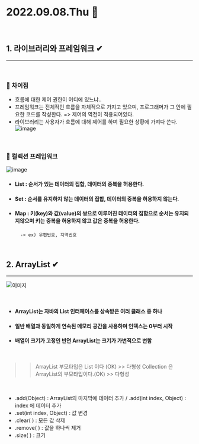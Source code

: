 # 2022.09.08.Thu 📅
<br>

## 1. 라이브러리와 프레임워크 ✔
-----------------------------
<br>

### 🔔 차이점
- 흐름에 대한 제어 권한이 어디에 있느냐..  
- 프레임워크는 전체적인 흐름을 자체적으로 가지고 있으며, 프로그래머가 그 안에 필요한 코드를 작성한다. => 제어의 역전이 적용되어있다.  
- 라이브러리는 사용자가 흐름에 대해 제어를 하며 필요한 상황에 가져다 쓴다.  
![image](https://images.velog.io/images/tjdud0123/post/cf64f995-0315-442a-928e-0c3a2a68d64b/framework-vs-library.png)
<br>

### 🔔 컬렉션 프레임워크
![image](https://mblogthumb-phinf.pstatic.net/MjAyMDAyMjVfMTI5/MDAxNTgyNjMyMjMwMTk1.9IMMEVLeWF7uPIWChIgZSKyhKrdP-UEwQNfLU8_n28kg.eqdEvrAEPmnYmlFG_xq8LkH-tS53QpteMU_XLwSwJRQg.PNG.tptptpduf/image.png?type=w800)
- #### List : 순서가 있는 데이터의 집합, 데이터의 중복을 허용한다.
- #### Set : 순서를 유지하지 않는 데이터의 집합, 데이터의 중복을 허용하지 않는다.
- #### Map : 키(key)와 값(value)의 쌍으로 이루어진 데이터의 집합으로 순서는 유지되지않으며 키는 중복을 허용하지 않고 값은 중복을 허용한다.
        -> ex) 우편번호, 지역번호
<br>

## 2. ArrayList ✔
--------------------------
![이미지](https://img1.daumcdn.net/thumb/R1280x0/?scode=mtistory2&fname=https%3A%2F%2Fblog.kakaocdn.net%2Fdn%2FdTm8ja%2FbtqMYaopkFc%2FuZL2zJbY7fFvX0NrF0Sudk%2Fimg.png)

<br>

- #### ArrayList는 자바의 List 인터페이스를 상속받은 여러 클래스 중 하나
- #### 일반 배열과 동일하게 연속된 메모리 공간을 사용하며 인덱스는 0부터 시작
- #### 배열이 크기가 고정인 반면 ArrayList는 크기가 가변적으로 변함

<br>

>>ArrayList 부모타입은 List 이다 (OK) >> 다형성
>>Collection 은 ArrayList의 부모타입이다.(OK) >> 다형성
<br>

- .add(Object) : ArrayList의 마지막에 데이터 추가 / .add(int index, Object) : index 에 데이터 추가
- .set(int index, Object) : 값 변경
- .clear( ) : 모든 값 삭제
- .remove( ) : 값을 하나씩 제거
- .size( ) : 크기


